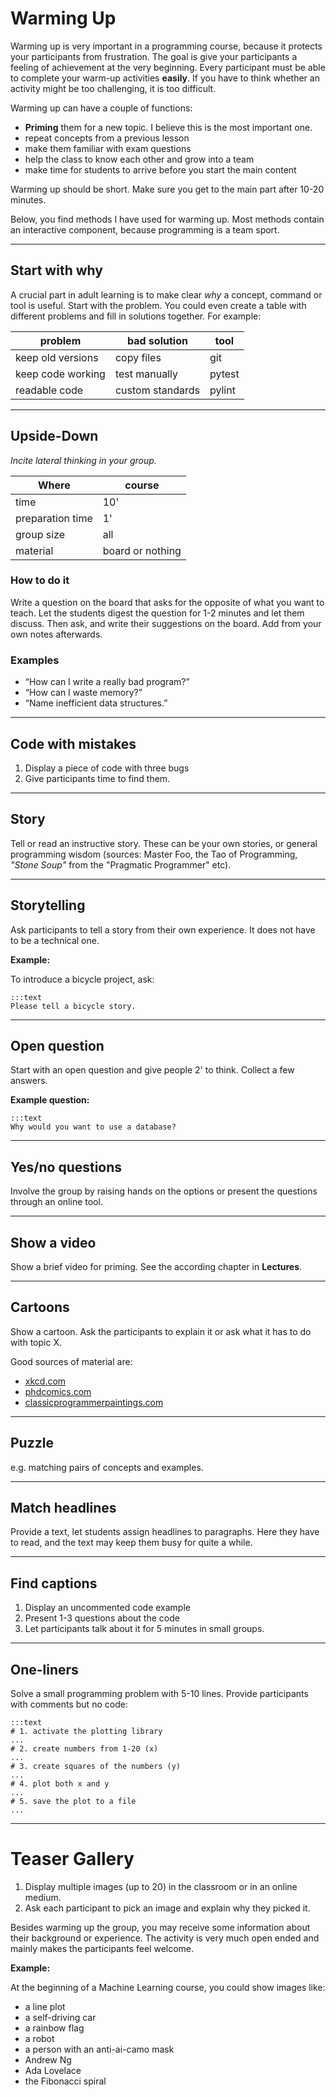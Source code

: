 
# Warming Up

Warming up is very important in a programming course, because it protects your participants from frustration.
The goal is give your participants a feeling of achievement at the very beginning.
Every participant must be able to complete your warm-up activities **easily**.
If you have to think whether an activity might be too challenging, it is too difficult.

Warming up can have a couple of functions:

* **Priming** them for a new topic. I believe this is the most important one.
* repeat concepts from a previous lesson
* make them familiar with exam questions
* help the class to know each other and grow into a team
* make time for students to arrive before you start the main content

Warming up should be short. Make sure you get to the main part after 10-20 minutes.

Below, you find methods I have used for warming up. Most methods contain an interactive component, because programming is a team sport.

----

## Start with why

A crucial part in adult learning is to make clear *why* a concept, command or tool is useful. Start with the problem. You could even create a table with different problems and fill in solutions together. For example:

| problem | bad solution | tool |
|---------|--------------|------|
| keep old versions | copy files | git |
| keep code working | test manually | pytest |
| readable code | custom standards | pylint |

----

## Upside-Down

*Incite lateral thinking in your group.*

| Where | course |
|-------|--------|
| time  | 10'    |
| preparation time  | 1'    |
| group size | all |
| material | board or nothing |

### How to do it

Write a question on the board that asks for the opposite of what you want to teach. Let the students digest the question for 1-2 minutes and let them discuss. Then ask, and write their suggestions on the board. Add from your own notes afterwards.

### Examples

* “How can I write a really bad program?”
* “How can I waste memory?”
* “Name inefficient data structures.”

----

## Code with mistakes

1. Display a piece of code with three bugs
2. Give participants time to find them.

----

## Story

Tell or read an instructive story. These can be your own stories, or general programming wisdom (sources: Master Foo, the Tao of Programming, *"Stone Soup"* from the "Pragmatic Programmer" etc).

----

## Storytelling

Ask participants to tell a story from their own experience.
It does not have to be a technical one.

**Example:**

To introduce a bicycle project, ask:

    :::text
    Please tell a bicycle story.


----

## Open question

Start with an open question and give people 2' to think. Collect a few answers.

**Example question:**

    :::text
    Why would you want to use a database?

----

## Yes/no questions

Involve the group by raising hands on the options or present the questions through an online tool.

----

## Show a video

Show a brief video for priming. See the according chapter in **Lectures**.

----

## Cartoons

Show a cartoon.
Ask the participants to explain it or ask what it has to do with topic X.

Good sources of material are:

* [xkcd.com](https://xkcd.com/)
* [phdcomics.com](http://phdcomics.com)
* [classicprogrammerpaintings.com](https://classicprogrammerpaintings.com/)

----

## Puzzle

e.g. matching pairs of concepts and examples.

----

## Match headlines
Provide a text, let students assign headlines to paragraphs. Here they have to read, and the text may keep them busy for quite a while.

----

## Find captions

1. Display an uncommented code example
2. Present 1-3 questions about the code
3. Let participants talk about it for 5 minutes in small groups.

----

## One-liners

Solve a small programming problem with 5-10 lines. Provide participants with comments but no code:

    :::text
    # 1. activate the plotting library
    ...
    # 2. create numbers from 1-20 (x)
    ...
    # 3. create squares of the numbers (y)
    ...
    # 4. plot both x and y
    ...
    # 5. save the plot to a file
    ...

----

# Teaser Gallery

1. Display multiple images (up to 20) in the classroom or in an online medium.
2. Ask each participant to pick an image and explain why they picked it.

Besides warming up the group, you may receive some information about their background or experience.
The activity is very much open ended and mainly makes the participants feel welcome.

**Example:**

At the beginning of a Machine Learning course, you could show images like:

* a line plot
* a self-driving car
* a rainbow flag
* a robot
* a person with an anti-ai-camo mask
* Andrew Ng
* Ada Lovelace
* the Fibonacci spiral
